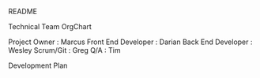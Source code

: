 README

Technical Team OrgChart

Project Owner : Marcus
Front End Developer : Darian
Back End Developer : Wesley
Scrum/Git : Greg
Q/A : Tim

Development Plan
